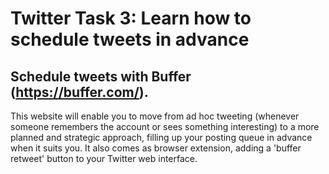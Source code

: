 # Twitter Task 3: Learn how to schedule tweets in advance

## Schedule tweets with Buffer (https://buffer.com/).
This website will enable you to move from ad hoc tweeting (whenever someone remembers the account or sees something interesting) to a more planned and strategic approach,  filling up your posting queue in advance when it suits you. It also comes as browser extension, adding a 'buffer retweet' button to your Twitter web interface.
